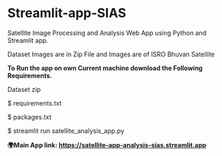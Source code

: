 # Streamlit-app-SIAS
Satellite Image Processing and  Analysis Web App using Python and Streamlit app.

Dataset Images are in Zip File and Images are of ISRO Bhuvan Satellite

**To Run the app on own Current machine download the Following Requirements.**

Dataset zip


$ requirements.txt


$ packages.txt


$ streamlit run satellite_analysis_app.py



**🌍Main App link: https://satellite-app-analysis-sias.streamlit.app**
